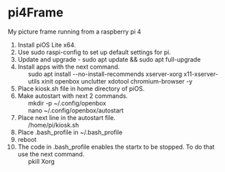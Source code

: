# pi4Frame
My picture frame running from a raspberry pi 4

<ol>
<li>Install piOS Lite x64.</li>
<li>Use sudo raspi-config to set up default settings for pi.</li>
<li>Update and upgrade - sudo apt update && sudo apt full-upgrade</li>
<li>Install apps with the next command.
<ul>sudo apt install --no-install-recommends xserver-xorg x11-xserver-utils xinit openbox unclutter xdotool chromium-browser -y</ul></li>
<li>Place kiosk.sh file in home directory of piOS.</li>
<li>Make autostart with next 2 commands.
<ul>mkdir -p ~/.config/openbox</ul>
<ul>nano ~/.config/openbox/autostart</ul></li>
<li>Place next line in the autostart file.
<ul>/home/pi/kiosk.sh</ul></li>
<li>Place .bash_profile in ~/.bash_profile</li>
<li>reboot</li>
<li>The code in .bash_profile enables the startx to be stopped. To do that use the next command.
<ul>pkill Xorg</ul></li>
</ol>
